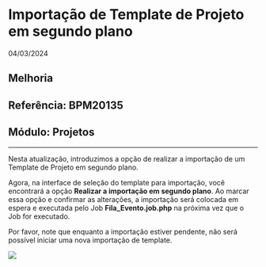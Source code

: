 # Importação de Template de Projeto em segundo plano
04/03/2024
## Melhoria
## Referência: BPM20135
## Módulo: Projetos
***

Nesta atualização, introduzimos a opção de realizar a importação de um Template de Projeto em segundo plano.

Agora, na interface de seleção do template para importação, você encontrará a opção **Realizar a importação em segundo plano**. Ao marcar essa opção e confirmar as alterações, a importação será colocada em espera e executada pelo Job **Fila_Evento.job.php** na próxima vez que o Job for executado.

Por favor, note que enquanto a importação estiver pendente, não será possível iniciar uma nova importação de template.

![]([PATH_IMG]/BPM20135_check_segundo_plano.png)